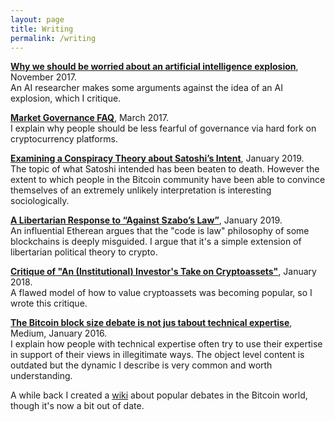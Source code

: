 ```yaml
---
layout: page
title: Writing
permalink: /writing
---
```


**[Why we should be worried about an artificial intelligence explosion](https://medium.com/@elliotolds/why-we-should-be-worried-about-an-artificial-intelligence-explosion-b52bfdeaf7a)**, November 2017.  
An AI researcher makes some arguments against the idea of an AI explosion, which I critique.

**[Market Governance FAQ](https://bitcoindebates.miraheze.org/wiki/Market_Governance_FAQ)**, March 2017.  
I explain why people should be less fearful of governance via hard fork on cryptocurrency platforms.

**[Examining a Conspiracy Theory about Satoshi’s Intent](https://medium.com/@elliotolds/examining-a-conspiracy-theory-about-satoshis-intent-ce9de66d166d)**, January 2019.  
The topic of what Satoshi intended has been beaten to death. However the extent to which people in the Bitcoin community have been able to convince themselves of an extremely unlikely interpretation is interesting sociologically.

**[A Libertarian Response to “Against Szabo’s Law”](https://medium.com/@elliotolds/a-libertarian-response-to-vlad-zamfirs-new-crypto-legal-system-f37ba8a6e76c)**, January 2019.  
An influential Etherean argues that the "code is law" philosophy of some blockchains is deeply misguided. I argue that it's a simple extension of libertarian political theory to crypto.

**[Critique of "An (Institutional) Investor's Take on Cryptoassets"](https://medium.com/@elliotolds/thought-provoking-paper-but-it-seems-to-be-using-the-equation-of-exchange-incorrectly-25f3148b85ea)**, January 2018.  
A flawed model of how to value cryptoassets was becoming popular, so I wrote this critique. 

**[The Bitcoin block size debate is not jus tabout technical expertise](https://medium.com/@elliotolds/the-bitcoin-block-size-debate-is-not-about-technical-expertise-d3434beb04b2)**, Medium, January 2016.  
I explain how people with technical expertise often try to use their expertise in support of their views in illegitimate ways. The object level content is outdated but the dynamic I describe is very common and worth understanding.

A while back I created a [wiki](https://bitcoindebates.miraheze.org) about popular debates in the Bitcoin world, though it's now a bit out of date.
